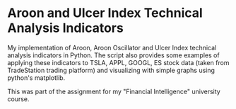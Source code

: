 # Aroon and Ulcer Index Technical Analysis Indicators
My implementation of Aroon, Aroon Oscillator and Ulcer Index technical analysis indicators in Python. The script also provides some examples of applying these indicators to TSLA, APPL, GOOGL, ES stock data (taken from TradeStation trading platform) and visualizing with simple graphs using python's matplotlib.

This was part of the assignment for my "Financial Intelligence" university course.
